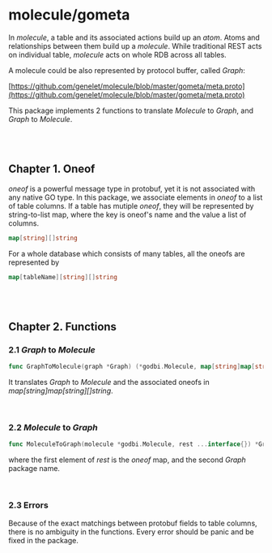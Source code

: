 # molecule/gometa

In _molecule_, a table and its associated actions build up an _atom_. Atoms and relationships between them build up a _molecule_. While traditional REST acts on individual table, _molecule_ acts on whole RDB across all tables.

A molecule could be also represented by protocol buffer, called _Graph_:

[https://github.com/genelet/molecule/blob/master/gometa/meta.proto](https://github.com/genelet/molecule/blob/master/gometa/meta.proto)

This package implements 2 functions to translate _Molecule_ to _Graph_, and
_Graph_ to _Molecule_.

<br /><br />

## Chapter 1. Oneof

_oneof_ is a powerful message type in protobuf, yet it is not associated with
any native GO type. In this package, we associate elements in _oneof_ to a list of table columns. If a table has mutiple _oneof_, they will be represented by string-to-list map, where the key is oneof's name and the value a list of columns.

```go
map[string][]string
```

For a whole database which consists of many tables, all the oneofs are
represented by

```go
map[tableName][string][]string
```

<br /><br />

## Chapter 2. Functions

### 2.1 _Graph_ to _Molecule_

```go
func GraphToMolecule(graph *Graph) (*godbi.Molecule, map[string]map[string][]string) {
```

It translates _Graph_ to _Molecule_ and the associated oneofs in _map[string]map[string][]string_.

<br />

### 2.2 _Molecule_ to _Graph_

```go
func MoleculeToGraph(molecule *godbi.Molecule, rest ...interface{}) *Graph
```

where the first element of _rest_ is the _oneof_ map, and the second _Graph_ package name.


<br />

### 2.3 Errors

Because of the exact matchings between protobuf fields to table columns, there is
no ambiguity in the functions. Every error should be panic and
be fixed in the package.
